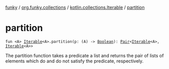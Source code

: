 [funky](../../index.md) / [org.funky.collections](../index.md) / [kotlin.collections.Iterable](index.md) / [partition](.)

# partition

`fun <A> `[`Iterable`](https://kotlinlang.org/api/latest/jvm/stdlib/kotlin.collections/-iterable/index.html)`<A>.partition(p: (A) -> `[`Boolean`](https://kotlinlang.org/api/latest/jvm/stdlib/kotlin/-boolean/index.html)`): `[`Pair`](https://kotlinlang.org/api/latest/jvm/stdlib/kotlin/-pair/index.html)`<`[`Iterable`](https://kotlinlang.org/api/latest/jvm/stdlib/kotlin.collections/-iterable/index.html)`<A>, `[`Iterable`](https://kotlinlang.org/api/latest/jvm/stdlib/kotlin.collections/-iterable/index.html)`<A>>`

The partition function takes a predicate a list and returns the pair of lists of elements which do and do not satisfy the predicate, respectively.

